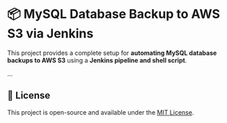 # 📦 MySQL Database Backup to AWS S3 via Jenkins

This project provides a complete setup for **automating MySQL database backups to AWS S3** using a **Jenkins pipeline and shell script**.

...

## 📜 License

This project is open-source and available under the [MIT License](LICENSE).
